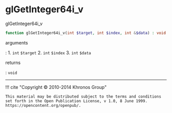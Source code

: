 # glGetInteger64i_v
glGetInteger64i_v

```php
function glGetInteger64i_v(int $target, int $index, int &$data) : void
```

arguments

:    1. `int` `$target` 
    2. `int` `$index` 
    3. `int` `$data` 

returns

:    `void` 

---
     

!!! cite "Copyright © 2010-2014 Khronos Group"

    This material may be distributed subject to the terms and conditions set forth in the Open Publication License, v 1.0, 8 June 1999. https://opencontent.org/openpub/.